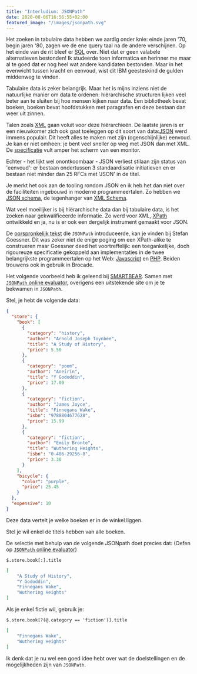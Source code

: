```yaml
---
title: "Interludium: JSONPath"
date: 2020-08-06T16:56:55+02:00
featured_image: "/images/jsonpath.svg"
---
```


Het zoeken in tabulaire data hebben we aardig onder knie: einde jaren '70, begin jaren '80, zagen we de ene query taal na de andere verschijnen. Op het einde van de rit bleef er [SQL](https://en.wikipedia.org/wiki/SQL) over. Niet dat er geen valabele alternatieven bestonden! Ik studeerde toen informatica en herinner me maar al te goed dat er nog heel wat andere kandidaten bestonden. Maar in het evenwicht tussen kracht en eenvoud, wist dit IBM geesteskind de gulden middenweg te vinden.

Tabulaire data is zeker belangrijk. Maar het is mijns inziens niet de natuurlijke manier om data te ordenen: hiërarchische structuren lijken veel beter aan te sluiten bij hoe mensen kijken naar data. Een bibliotheek bevat boeken, boeken bevat hoofdstukken met paragrafen en deze bestaan dan weer uit zinnen.

Talen zoals [XML](https://en.wikipedia.org/wiki/XML) gaan voluit voor deze hiërarchieën. De laatste jaren is er een nieuwkomer zich ook gaat toeleggen op dit soort van data:[JSON](https://en.wikipedia.org/wiki/JSON) werd immens populair. Dit heeft alles te maken met zijn (ogenschijnlijke) eenvoud. Je kan er niet omheen: je bent veel sneller op weg met JSON dan met XML. De [specificatie](https://www.json.org) vult amper het scherm van een monitor.

Echter - het lijkt wel onontkoombaar - JSON verliest stilaan zijn status van 'eenvoud': er bestaan ondertussen 3 standaardisatie initiatieven en er bestaan niet minder dan 25 RFCs met 'JSON' in de titel.

Je merkt het ook aan de tooling rondom JSON en ik heb het dan niet over de faciliteiten ingebouwd in moderne programmeertalen. Zo hebben we [JSON schema](https://json-schema.org/), de tegenhanger van [XML Schema](https://en.wikipedia.org/wiki/XML_Schema_(W3C)).

Wat veel moeilijker is bij hiërarchische data dan bij tabulaire data, is het zoeken naar gekwalificeerde informatie. Zo werd voor XML, [XPath](https://en.wikipedia.org/wiki/XPath) ontwikkeld en ja, nu is er ook een dergelijk instrument gemaakt voor JSON.

De [oorspronkelijk tekst](https://goessner.net/articles/JsonPath/) die `JSONPath` introduceerde, kan je vinden bij Stefan Goessner. Dit was zeker niet de enige poging om een XPath-alike te construeren maar Goessner deed het voortreffelijk: een toegankelijke, doch rigoureuze specificatie gekoppeld aan implementaties in de twee belangrijkste programmeertalen op het Web: [Javascript](https://en.wikipedia.org/wiki/JavaScript) en [PHP](https://en.wikipedia.org/wiki/PHP). Beiden trouwens ook in gebruik in Brocade.

Het volgende voorbeeld heb ik geleend bij [SMARTBEAR](https://support.smartbear.com/readyapi/docs/testing/jsonpath-reference.html). Samen met [`JSONPath` online evaluator](https://jsonpath.com/), overigens een uitstekende site om je te bekwamen in `JSONPath`.

Stel, je hebt de volgende data:

```JSON
{
  "store": {
    "book": [
      {
        "category": "history",
        "author": "Arnold Joseph Toynbee",
        "title": "A Study of History",
        "price": 5.50
      },
      {
        "category": "poem",
        "author": "Aneirin",
        "title": "Y Gododdin",
        "price": 17.00
      },
      {
        "category": "fiction",
        "author": "James Joyce",
        "title": "Finnegans Wake",
        "isbn": "9788804677628",
        "price": 15.99
      },
      {
        "category": "fiction",
        "author": "Emily Bronte",
        "title": "Wuthering Heights",
        "isbn": "0-486-29256-8",
        "price": 3.30
      }
    ],
    "bicycle": {
      "color": "purple",
      "price": 25.45
    }
  },
  "expensive": 10
}
```

Deze data vertelt je welke boeken er in de winkel liggen.

Stel je wil enkel de titels hebben van alle boeken.

De selectie met behulp van de volgende JSONpath doet precies dat:
(Oefen op [`JSONPath` online evaluator](https://jsonpath.com/))

```
$.store.book[:].title
```

```JSON
[
    "A Study of History",
    "Y Gododdin",
    "Finnegans Wake",
    "Wuthering Heights"
]
```

Als je enkel fictie wil, gebruik je:
```
$.store.book[?(@.category == 'fiction')].title
```

```JSON
[
    "Finnegans Wake",
    "Wuthering Heights"
]
```

Ik denk dat je nu wel een goed idee hebt over wat de doelstellingen en de mogelijkheden zijn van `JSONPath`.

